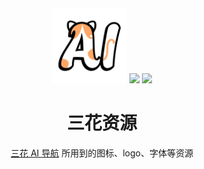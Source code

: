 <div align="center">

<img height="120" src=".github/assets/logo.svg">
<img height="120" src="https://gw.alipayobjects.com/zos/kitchen/qJ3l3EPsdW/split.svg">
<img height="120" src="https://registry.npmmirror.com/@lobehub/assets-emoji/latest/files/assets/package.webp">

<h1>三花资源</h1>

[三花 AI 导航](https://sanhua.himrr.com/) 所用到的图标、logo、字体等资源

</div>
